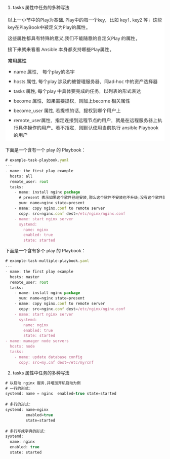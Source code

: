 1. tasks 属性中任务的多种写法

![](images/283E7F247CC54C80A2D68811FD554F16clipboard.png)



下面是一个含有一个 play 的 Playbook：

```javascript
# example-task-playbook.yaml
---
- name: the first play example
  hosts: all
  remote_user: root
  tasks:
    - name: install nginx package
      # present 表示如果这个软件已经安装,那么这个软件不安装也不升级;没有这个软件就安装上
      yum: name=nginx state=present
    - name: copy nginx.conf to remote server
      copy: src=nginx.conf dest=/etc/nginx/nginx.conf
    - name: start nginx server
      systemd:
        name: nginx
        enabled: true
        state: started
```





下面是一个含有多个 play 的 Playbook：

```javascript
# example-task-multiple-playbook.yaml
---
- name: the first play example
  hosts: master
  remote_user: root
  tasks:
    - name: install nginx package
      yum: name=nginx state=present
    - name: copy nginx.conf to remote server
      copy: src=nginx.conf dest=/etc/nginx/nginx.conf
    - name: start nginx server
      systemd:
        name: nginx
        enabled: true
        state: started
- name: manager node servers
  hosts: node
  tasks:
    - name: update database config
      copy: src=my.cnf dest=/etc/my/cnf
```





2. tasks 属性中任务的多种写法

```javascript
# 以启动 nginx 服务,并增加开机启动为例
# 一行的形式:
systemd: name = nginx  enabled=true state=started

# 多行的形式:
systemd: name=nginx
         enabled=true
         state=started

# 多行写成字典的形式:
systemd:
  name: nginx
  enabled: true
  state: started
```



